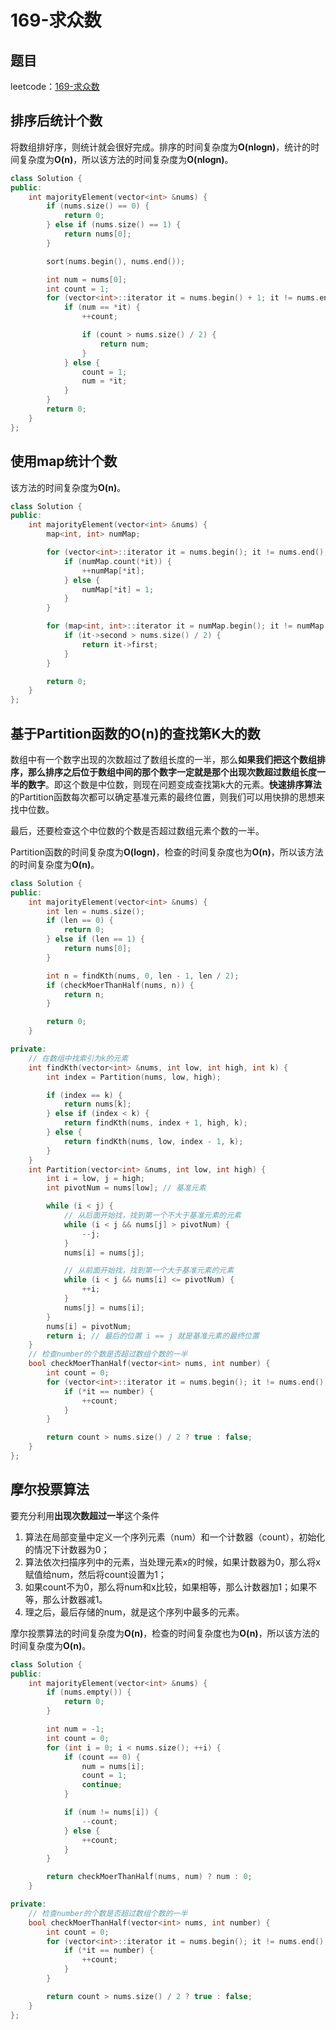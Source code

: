 # 169-求众数

## 题目

leetcode：[169-求众数](https://leetcode-cn.com/problems/majority-element/)

## 排序后统计个数

将数组排好序，则统计就会很好完成。排序的时间复杂度为**O(nlogn)**，统计的时间复杂度为**O(n)**，所以该方法的时间复杂度为**O(nlogn)**。

```c++
class Solution {
public:
    int majorityElement(vector<int> &nums) {
        if (nums.size() == 0) {
            return 0;
        } else if (nums.size() == 1) {
            return nums[0];
        }

        sort(nums.begin(), nums.end());

        int num = nums[0];
        int count = 1;
        for (vector<int>::iterator it = nums.begin() + 1; it != nums.end(); ++it) {
            if (num == *it) {
                ++count;

                if (count > nums.size() / 2) {
                    return num;
                }
            } else {
                count = 1;
                num = *it;
            }
        }
        return 0;
    }
};
```



## 使用map统计个数

该方法的时间复杂度为**O(n)**。

```c++
class Solution {
public:
    int majorityElement(vector<int> &nums) {
        map<int, int> numMap;

        for (vector<int>::iterator it = nums.begin(); it != nums.end(); ++it) {
            if (numMap.count(*it)) {
                ++numMap[*it];
            } else {
                numMap[*it] = 1;
            }
        }

        for (map<int, int>::iterator it = numMap.begin(); it != numMap.end(); ++it) {
            if (it->second > nums.size() / 2) {
                return it->first;
            }
        }

        return 0;
    }
};
```

## 基于Partition函数的O(n)的查找第K大的数

数组中有一个数字出现的次数超过了数组长度的一半，那么**如果我们把这个数组排序，那么排序之后位于数组中间的那个数字一定就是那个出现次数超过数组长度一半的数字**。即这个数是中位数，则现在问题变成查找第k大的元素。**快速排序算法**的Partition函数每次都可以确定基准元素的最终位置，则我们可以用快排的思想来找中位数。

最后，还要检查这个中位数的个数是否超过数组元素个数的一半。

Partition函数的时间复杂度为**O(logn)**，检查的时间复杂度也为**O(n)**，所以该方法的时间复杂度为**O(n)**。

```c++
class Solution {
public:
    int majorityElement(vector<int> &nums) {
        int len = nums.size();
        if (len == 0) {
            return 0;
        } else if (len == 1) {
            return nums[0];
        }

        int n = findKth(nums, 0, len - 1, len / 2);
        if (checkMoerThanHalf(nums, n)) {
            return n;
        }

        return 0;
    }

private:
    // 在数组中找索引为k的元素
    int findKth(vector<int> &nums, int low, int high, int k) {
        int index = Partition(nums, low, high);

        if (index == k) {
            return nums[k];
        } else if (index < k) {
            return findKth(nums, index + 1, high, k);
        } else {
            return findKth(nums, low, index - 1, k);
        }
    }
    int Partition(vector<int> &nums, int low, int high) {
        int i = low, j = high;
        int pivotNum = nums[low]; // 基准元素

        while (i < j) {
            // 从后面开始找，找到第一个不大于基准元素的元素
            while (i < j && nums[j] > pivotNum) {
                --j;
            }
            nums[i] = nums[j];

            // 从前面开始找，找到第一个大于基准元素的元素
            while (i < j && nums[i] <= pivotNum) {
                ++i;
            }
            nums[j] = nums[i];
        }
        nums[i] = pivotNum;
        return i; // 最后的位置 i == j 就是基准元素的最终位置
    }
    // 检查number的个数是否超过数组个数的一半
    bool checkMoerThanHalf(vector<int> nums, int number) {
        int count = 0;
        for (vector<int>::iterator it = nums.begin(); it != nums.end(); ++it) {
            if (*it == number) {
                ++count;
            }
        }

        return count > nums.size() / 2 ? true : false;
    }
};
```

## 摩尔投票算法

要充分利用**出现次数超过一半**这个条件

1. 算法在局部变量中定义一个序列元素（num）和一个计数器（count），初始化的情况下计数器为0；
2. 算法依次扫描序列中的元素，当处理元素x的时候，如果计数器为0，那么将x赋值给num，然后将count设置为1；
3. 如果count不为0，那么将num和x比较，如果相等，那么计数器加1；如果不等，那么计数器减1。
4. 理之后，最后存储的num，就是这个序列中最多的元素。

摩尔投票算法的时间复杂度为**O(n)**，检查的时间复杂度也为**O(n)**，所以该方法的时间复杂度为**O(n)**。

```c++
class Solution {
public:
    int majorityElement(vector<int> &nums) {
        if (nums.empty()) {
            return 0;
        }

        int num = -1;
        int count = 0;
        for (int i = 0; i < nums.size(); ++i) {
            if (count == 0) {
                num = nums[i];
                count = 1;
                continue;
            }

            if (num != nums[i]) {
                --count;
            } else {
                ++count;
            }
        }

        return checkMoerThanHalf(nums, num) ? num : 0;
    }

private:
    // 检查number的个数是否超过数组个数的一半
    bool checkMoerThanHalf(vector<int> nums, int number) {
        int count = 0;
        for (vector<int>::iterator it = nums.begin(); it != nums.end(); ++it) {
            if (*it == number) {
                ++count;
            }
        }

        return count > nums.size() / 2 ? true : false;
    }
};
```

